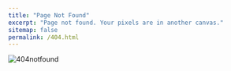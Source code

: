 ```yaml
---
title: "Page Not Found"
excerpt: "Page not found. Your pixels are in another canvas."
sitemap: false
permalink: /404.html
---
```


![404notfound](G:\GithubBlog\LoadWithWater.github.io\images\404\404notfound.png)

<style>
    img { display : block;
    margin : auto;}
</style>


<!-- Sorry, but the page you were trying to view does not exist. -->